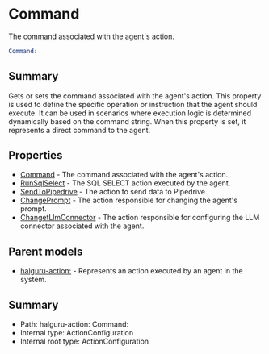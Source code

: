<!--
title: Command
description: The command associated with the agent's action.
version: 1.0.0+be0044d5807aaf1fe4e8759c440f20f9a4a640c4
generated: true
date: 2025-03-25T06:59:17Z
node: This file is generated by the command-line program: `halguru manual --generate-docs`
-->

# Command

The command associated with the agent's action.

```yaml
Command:
```

## Summary

Gets or sets the command associated with the agent's action.
This property is used to define the specific operation or instruction
that the agent should execute. It can be used in scenarios where
execution logic is determined dynamically based on the command string.
When this property is set, it represents a direct command
to the agent.

## Properties

* [Command](halguru-action-command.md) - The command associated with the agent's action.
* [RunSqlSelect](halguru-action-runsqlselect.md) - The SQL SELECT action executed by the agent.
* [SendToPipedrive](halguru-action-sendtopipedrive.md) - The action to send data to Pipedrive.
* [ChangePrompt](halguru-action-changeprompt.md) - The action responsible for changing the agent's prompt.
* [ChangetLlmConnector](halguru-action-changetllmconnector.md) - The action responsible for configuring the LLM connector associated with the agent.

## Parent models

* [halguru-action:](halguru-action.md) - Represents an action executed by an agent in the system.

## Summary

* Path: halguru-action: Command:
* Internal type: ActionConfiguration
* Internal root type: ActionConfiguration
